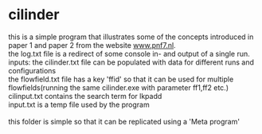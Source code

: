 # cilinder
this is a simple program that illustrates some of the concepts introduced in paper 1 and paper 2 from the website www.pnf7.nl. \
the log.txt file is a redirect of some console in- and output of a single run.\
inputs:
the cilinder.txt file can be populated with data for different runs and configurations\
the flowfield.txt file has a key 'ffid' so that it can be used for multiple flowfields(running the same cilinder.exe with parameter ff1,ff2 etc.)\
cilinput.txt contains the search term for lkpadd\
input.txt is a temp file used by the program\
\
this folder is simple so that it can be replicated using a 'Meta program'
